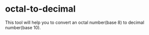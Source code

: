 # octal-to-decimal
This tool will help you to convert an octal number(base 8) to decimal number(base 10).
